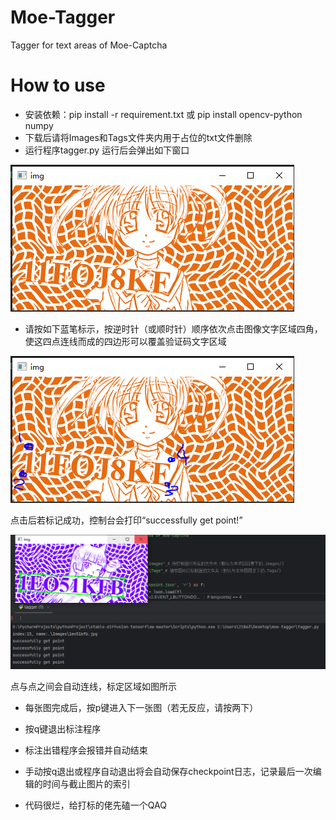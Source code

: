 # Moe-Tagger
Tagger for text areas of Moe-Captcha


# How to use
- 安装依赖：pip install -r requirement.txt 或 pip install opencv-python numpy
- 下载后请将Images和Tags文件夹内用于占位的txt文件删除
- 运行程序tagger.py
  运行后会弹出如下窗口
  
![](https://github.com/Carzit/Moe-Tagger/blob/main/example/example1.PNG) 

-  请按如下蓝笔标示，按逆时针（或顺时针）顺序依次点击图像文字区域四角，使这四点连线而成的四边形可以覆盖验证码文字区域

![](https://github.com/Carzit/Moe-Tagger/blob/main/example/example2.PNG)

  点击后若标记成功，控制台会打印“successfully get point!”

![](https://github.com/Carzit/Moe-Tagger/blob/main/example/example3.PNG)

  点与点之间会自动连线，标定区域如图所示

-  每张图完成后，按p键进入下一张图（若无反应，请按两下）
-  按q键退出标注程序

-  标注出错程序会报错并自动结束
-  手动按q退出或程序自动退出将会自动保存checkpoint日志，记录最后一次编辑的时间与截止图片的索引
-  代码很烂，给打标的佬先磕一个QAQ
